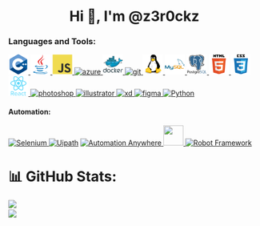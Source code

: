 <h1 align="center">Hi 👋, I'm @z3r0ckz</h1>

<h3 align="left">Languages and Tools:</h3>

<a href="https://www.w3schools.com/cpp/" target="_blank" rel="noreferrer"> <img src="https://raw.githubusercontent.com/devicons/devicon/master/icons/cplusplus/cplusplus-original.svg" alt="cplusplus" width="40" height="40"/> </a><a href="https://www.java.com" target="_blank" rel="noreferrer"> <img src="https://raw.githubusercontent.com/devicons/devicon/master/icons/java/java-original.svg" alt="java" width="40" height="40"/> </a> <a href="https://developer.mozilla.org/en-US/docs/Web/JavaScript" target="_blank" rel="noreferrer"> <img src="https://raw.githubusercontent.com/devicons/devicon/master/icons/javascript/javascript-original.svg" alt="javascript" width="40" height="40"/> </a> <a href="https://azure.microsoft.com/en-in/" target="_blank" rel="noreferrer"> <img src="https://www.vectorlogo.zone/logos/microsoft_azure/microsoft_azure-icon.svg" alt="azure" width="40" height="40"/> </a>   <a href="https://www.docker.com/" target="_blank" rel="noreferrer"> <img src="https://raw.githubusercontent.com/devicons/devicon/master/icons/docker/docker-original-wordmark.svg" alt="docker" width="40" height="40"/> </a>  <a href="https://git-scm.com/" target="_blank" rel="noreferrer"> <img src="https://www.vectorlogo.zone/logos/git-scm/git-scm-icon.svg" alt="git" width="40" height="40"/> </a>   <a href="https://www.linux.org/" target="_blank" rel="noreferrer"> <img src="https://raw.githubusercontent.com/devicons/devicon/master/icons/linux/linux-original.svg" alt="linux" width="40" height="40"/> </a> <a href="https://www.mysql.com/" target="_blank" rel="noreferrer"> <img src="https://raw.githubusercontent.com/devicons/devicon/master/icons/mysql/mysql-original-wordmark.svg" alt="mysql" width="40" height="40"/> </a>  <a href="https://www.postgresql.org" target="_blank" rel="noreferrer"> <img src="https://raw.githubusercontent.com/devicons/devicon/master/icons/postgresql/postgresql-original-wordmark.svg" alt="postgresql" width="40" height="40"/> </a>  <a href="https://www.w3.org/html/" target="_blank" rel="noreferrer"> <img src="https://raw.githubusercontent.com/devicons/devicon/master/icons/html5/html5-original-wordmark.svg" alt="html5" width="40" height="40"/> </a><a href="https://www.w3schools.com/css/" target="_blank" rel="noreferrer"> <img src="https://raw.githubusercontent.com/devicons/devicon/master/icons/css3/css3-original-wordmark.svg" alt="css3" width="40" height="40"/> </a> <a href="https://reactjs.org/" target="_blank" rel="noreferrer"> <img src="https://raw.githubusercontent.com/devicons/devicon/master/icons/react/react-original-wordmark.svg" alt="react" width="40" height="40"/> </a><a href="https://www.photoshop.com/en" target="_blank" rel="noreferrer"> <img src="https://www.freepnglogos.com/uploads/photoshop-png-logo/photoshop-cc-icon-png-logo-2.png" alt="photoshop" width="40" height="40"/> </a><a href="https://www.adobe.com/mx/products/illustrator.html" target="_blank" rel="noreferrer"> <img src="https://cdn.freebiesupply.com/logos/large/2x/adobe-illustrator-cc-logo-png-transparent.png" alt="illustrator" width="40" height="40"/> </a><a href="https://www.adobe.com/products/xd.html" target="_blank" rel="noreferrer"> <img src="https://cdn.worldvectorlogo.com/logos/adobe-xd.svg" alt="xd" width="40" height="40"/> </a> <a href="https://www.figma.com/" target="_blank" rel="noreferrer"> <img src="https://www.vectorlogo.zone/logos/figma/figma-icon.svg" alt="figma" width="40" height="40"/> </a><a href="https://www.python.org/" target="_blank" rel="noreferrer"> <img src="https://s3.dualstack.us-east-2.amazonaws.com/pythondotorg-assets/media/community/logos/python-logo-only.png" alt="Python" width="40" height="40"/> </a> </p>

<h4 align="left">Automation:</h4>
<p align="left"> <a href="https://www.selenium.dev/" target="_blank" rel="noreferrer"> <img src="https://upload.wikimedia.org/wikipedia/commons/d/d5/Selenium_Logo.png" alt="Selenium" width="40" height="40"/> </a> <a href="hhttps://www.uipath.com/" target="_blank" rel="noreferrer"> <img src="https://seekvectorlogo.com/wp-content/uploads/2019/07/uipath-vector-logo-small.png" alt="Uipath" width="40" height="40"/></a> <a href="https://www.automationanywhere.com/la" target="_blank" rel="noreferrer"> <img src="https://seekvectorlogo.com/wp-content/uploads/2022/01/automation-anywhere-vector-logo-2022-small.png" alt="Automation Anywhere" width="40" height="40"/> </a> <a href="https://rocketbot.com/es/" target="_blank" rel="noreferrer"> <img src="https://www.gartner.com/pi/vendorimages/rocketbot_robotic-process-automation-software_1593097137748.png" width="40" height="40"/>
<a href="https://robotframework.org/" target="_blank" rel="noreferrer"> <img src="https://en.wikipedia.org/wiki/Robot_Framework#/media/File:Robot-framework-logo.png" alt="Robot Framework" width="40" height="40"/> </a> </a> 





# 📊 GitHub Stats:
![](https://github-readme-streak-stats.herokuapp.com/?user=z3r0ckz&theme=blueberry&hide_border=true)<br/>
![](https://github-readme-stats.vercel.app/api/top-langs/?username=z3r0ckz&theme=blueberry&hide_border=true&include_all_commits=false&count_private=true&layout=compact)


<!---
z3r0ckz/z3r0ckz is a ✨ special ✨ repository because its `README.md` (this file) appears on your GitHub profile.
You can click the Preview link to take a look at your changes.
--->
